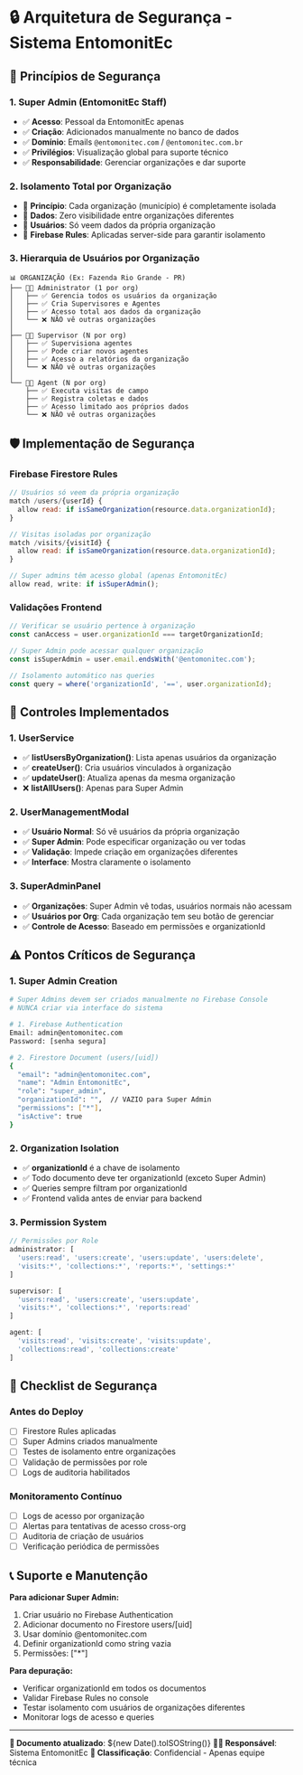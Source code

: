 # 🔒 Arquitetura de Segurança - Sistema EntomonitEc

## 🎯 **Princípios de Segurança**

### **1. Super Admin (EntomonitEc Staff)**
- ✅ **Acesso**: Pessoal da EntomonitEc apenas
- ✅ **Criação**: Adicionados manualmente no banco de dados
- ✅ **Domínio**: Emails `@entomonitec.com` / `@entomonitec.com.br`
- ✅ **Privilégios**: Visualização global para suporte técnico
- ✅ **Responsabilidade**: Gerenciar organizações e dar suporte

### **2. Isolamento Total por Organização**
- 🔐 **Princípio**: Cada organização (município) é completamente isolada
- 🔐 **Dados**: Zero visibilidade entre organizações diferentes
- 🔐 **Usuários**: Só veem dados da própria organização
- 🔐 **Firebase Rules**: Aplicadas server-side para garantir isolamento

### **3. Hierarquia de Usuários por Organização**

```
📊 ORGANIZAÇÃO (Ex: Fazenda Rio Grande - PR)
├── 👨‍💼 Administrator (1 por org)
│   ├── ✅ Gerencia todos os usuários da organização
│   ├── ✅ Cria Supervisores e Agentes
│   ├── ✅ Acesso total aos dados da organização
│   └── ❌ NÃO vê outras organizações
│
├── 👨‍🔧 Supervisor (N por org)
│   ├── ✅ Supervisiona agentes
│   ├── ✅ Pode criar novos agentes
│   ├── ✅ Acesso a relatórios da organização
│   └── ❌ NÃO vê outras organizações
│
└── 👨‍🚀 Agent (N por org)
    ├── ✅ Executa visitas de campo
    ├── ✅ Registra coletas e dados
    ├── ✅ Acesso limitado aos próprios dados
    └── ❌ NÃO vê outras organizações
```

## 🛡️ **Implementação de Segurança**

### **Firebase Firestore Rules**
```javascript
// Usuários só veem da própria organização
match /users/{userId} {
  allow read: if isSameOrganization(resource.data.organizationId);
}

// Visitas isoladas por organização
match /visits/{visitId} {
  allow read: if isSameOrganization(resource.data.organizationId);
}

// Super admins têm acesso global (apenas EntomonitEc)
allow read, write: if isSuperAdmin();
```

### **Validações Frontend**
```typescript
// Verificar se usuário pertence à organização
const canAccess = user.organizationId === targetOrganizationId;

// Super Admin pode acessar qualquer organização
const isSuperAdmin = user.email.endsWith('@entomonitec.com');

// Isolamento automático nas queries
const query = where('organizationId', '==', user.organizationId);
```

## 🔧 **Controles Implementados**

### **1. UserService**
- ✅ **listUsersByOrganization()**: Lista apenas usuários da organização
- ✅ **createUser()**: Cria usuários vinculados à organização
- ✅ **updateUser()**: Atualiza apenas da mesma organização
- ❌ **listAllUsers()**: Apenas para Super Admin

### **2. UserManagementModal**
- ✅ **Usuário Normal**: Só vê usuários da própria organização
- ✅ **Super Admin**: Pode especificar organização ou ver todas
- ✅ **Validação**: Impede criação em organizações diferentes
- ✅ **Interface**: Mostra claramente o isolamento

### **3. SuperAdminPanel**
- ✅ **Organizações**: Super Admin vê todas, usuários normais não acessam
- ✅ **Usuários por Org**: Cada organização tem seu botão de gerenciar
- ✅ **Controle de Acesso**: Baseado em permissões e organizationId

## ⚠️ **Pontos Críticos de Segurança**

### **1. Super Admin Creation**
```bash
# Super Admins devem ser criados manualmente no Firebase Console
# NUNCA criar via interface do sistema

# 1. Firebase Authentication
Email: admin@entomonitec.com
Password: [senha segura]

# 2. Firestore Document (users/[uid])
{
  "email": "admin@entomonitec.com",
  "name": "Admin EntomonitEc",
  "role": "super_admin",
  "organizationId": "",  // VAZIO para Super Admin
  "permissions": ["*"],
  "isActive": true
}
```

### **2. Organization Isolation**
- ✅ **organizationId** é a chave de isolamento
- ✅ Todo documento deve ter organizationId (exceto Super Admin)
- ✅ Queries sempre filtram por organizationId
- ✅ Frontend valida antes de enviar para backend

### **3. Permission System**
```typescript
// Permissões por Role
administrator: [
  'users:read', 'users:create', 'users:update', 'users:delete',
  'visits:*', 'collections:*', 'reports:*', 'settings:*'
]

supervisor: [
  'users:read', 'users:create', 'users:update',
  'visits:*', 'collections:*', 'reports:read'
]

agent: [
  'visits:read', 'visits:create', 'visits:update',
  'collections:read', 'collections:create'
]
```

## 🚨 **Checklist de Segurança**

### **Antes do Deploy**
- [ ] Firestore Rules aplicadas
- [ ] Super Admins criados manualmente
- [ ] Testes de isolamento entre organizações
- [ ] Validação de permissões por role
- [ ] Logs de auditoria habilitados

### **Monitoramento Contínuo**
- [ ] Logs de acesso por organização
- [ ] Alertas para tentativas de acesso cross-org
- [ ] Auditoria de criação de usuários
- [ ] Verificação periódica de permissões

## 📞 **Suporte e Manutenção**

**Para adicionar Super Admin:**
1. Criar usuário no Firebase Authentication
2. Adicionar documento no Firestore users/[uid]
3. Usar domínio @entomonitec.com
4. Definir organizationId como string vazia
5. Permissões: ["*"]

**Para depuração:**
- Verificar organizationId em todos os documentos
- Validar Firebase Rules no console
- Testar isolamento com usuários de organizações diferentes
- Monitorar logs de acesso e queries

---

**📅 Documento atualizado**: ${new Date().toISOString()}
**👨‍💻 Responsável**: Sistema EntomonitEc
**🔐 Classificação**: Confidencial - Apenas equipe técnica
